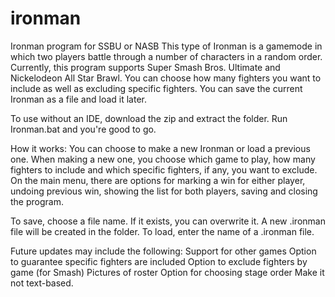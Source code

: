 # ironman
Ironman program for SSBU or NASB
This type of Ironman is a gamemode in which two players battle through a number of characters in a random order.
Currently, this program supports Super Smash Bros. Ultimate and Nickelodeon All Star Brawl.
You can choose how many fighters you want to include as well as excluding specific fighters.
You can save the current Ironman as a file and load it later.

To use without an IDE, download the zip and extract the folder. Run Ironman.bat and you're good to go.

How it works:
You can choose to make a new Ironman or load a previous one.
When making a new one, you choose which game to play, how many fighters to include and which specific fighters, if any, you want to exclude.
On the main menu, there are options for marking a win for either player, undoing previous win, showing the list for both players, saving and closing the program.

To save, choose a file name. If it exists, you can overwrite it. A new .ironman file will be created in the folder.
To load, enter the name of a .ironman file.

Future updates may include the following:
Support for other games
Option to guarantee specific fighters are included
Option to exclude fighters by game (for Smash)
Pictures of roster
Option for choosing stage order
Make it not text-based.
